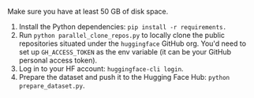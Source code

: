 Make sure you have at least 50 GB of disk space.

1. Install the Python dependencies: `pip install -r requirements.`
2. Run `python parallel_clone_repos.py` to locally clone the public repositories situated under the `huggingface` GitHub org. You'd need to set up `GH_ACCESS_TOKEN` as the env variable (it can be your GitHub personal access token).
3. Log in to your HF account: `huggingface-cli login`.
4. Prepare the dataset and push it to the Hugging Face Hub: `python prepare_dataset.py`.